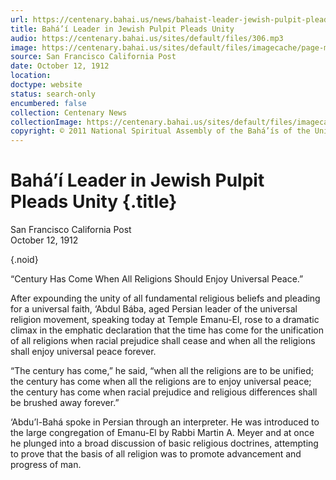 ```yaml
---
url: https://centenary.bahai.us/news/bahaist-leader-jewish-pulpit-pleads-unity
title: Bahá’í Leader in Jewish Pulpit Pleads Unity
audio: https://centenary.bahai.us/sites/default/files/306.mp3
image: https://centenary.bahai.us/sites/default/files/imagecache/page-main-image/images/press_clippings/10-12-1912%20SFO%20Calif%20Post%20Bahaist%20Leader%20in%20Jewish%20Pulpit%20Pleads%20Unity.png
source: San Francisco California Post
date: October 12, 1912
location: 
doctype: website
status: search-only
encumbered: false
collection: Centenary News
collectionImage: https://centenary.bahai.us/sites/default/files/imagecache/theme-image/main_image/abdulbaha-overview-small_0.jpg
copyright: © 2011 National Spiritual Assembly of the Bahá’ís of the United States
---
```



# Bahá’í Leader in Jewish Pulpit Pleads Unity {.title}

San Francisco California Post  
October 12, 1912  

{.noid}  



“Century Has Come When All Religions Should Enjoy Universal Peace.”

After expounding the unity of all fundamental religious beliefs and pleading for a universal faith, ‘Abdul Bába, aged Persian leader of the universal religion movement, speaking today at Temple Emanu-El, rose to a dramatic climax in the emphatic declaration that the time has come for the unification of all religions when racial prejudice shall cease and when all the religions shall enjoy universal peace forever.

“The century has come,” he said, “when all the religions are to be unified; the century has come when all the religions are to enjoy universal peace; the century has come when racial prejudice and religious differences shall be brushed away forever.”

‘Abdu’l-Bahá spoke in Persian through an interpreter. He was introduced to the large congregation of Emanu-El by Rabbi Martin A. Meyer and at once he plunged into a broad discussion of basic religious doctrines, attempting to prove that the basis of all religion was to promote advancement and progress of man.
